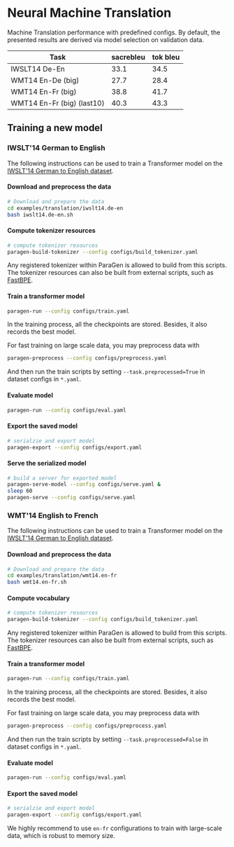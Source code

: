 # Neural Machine Translation

Machine Translation performance with predefined configs. 
By default, the presented results are derived via model selection on validation data.

| Task | sacrebleu | tok bleu | 
| --- | --- | --- |
| IWSLT14 De-En | 33.1 | 34.5 |
| WMT14 En-De (big) | 27.7 | 28.4 |
| WMT14 En-Fr (big) | 38.8 | 41.7 |
| WMT14 En-Fr (big) (last10) | 40.3 | 43.3 |

## Training a new model

### IWSLT'14 German to English

The following instructions can be used to train a Transformer model on the [IWSLT'14 German to English dataset](http://workshop2014.iwslt.org/downloads/proceeding.pdf).

#### Download and preprocess the data
```bash
# Download and prepare the data
cd examples/translation/iwslt14.de-en
bash iwslt14.de-en.sh
```

#### Compute tokenizer resources
```bash
# compute tokenizer resources
paragen-build-tokenizer --config configs/build_tokenizer.yaml
```
Any registered tokenizer within ParaGen is allowed to build from this scripts.
The tokenizer resources can also be built from external scripts, 
such as [FastBPE](https://github.com/glample/fastBPE).

#### Train a transformer model
```bash
paragen-run --config configs/train.yaml
```
In the training process, all the checkpoints are stored.
Besides, it also records the best model.

For fast training on large scale data, you may preprocess data with 
```bash
paragen-preprocess --config configs/preprocess.yaml
```
And then run the train scripts by setting `--task.preprocessed=True` in dataset configs in `*.yaml`.

#### Evaluate model
```bash
paragen-run --config configs/eval.yaml
```

#### Export the saved model 
```bash
# serialzie and export model
paragen-export --config configs/export.yaml
```

#### Serve the serialized model
```bash
# build a server for exported model
paragen-serve-model --config configs/serve.yaml &
sleep 60
paragen-serve --config configs/serve.yaml
```

### WMT'14 English to French

The following instructions can be used to train a Transformer model on the [IWSLT'14 German to English dataset](http://workshop2014.iwslt.org/downloads/proceeding.pdf).

#### Download and preprocess the data
```bash
# Download and prepare the data
cd examples/translation/wmt14.en-fr
bash wmt14.en-fr.sh
```

#### Compute vocabulary
```bash
# compute tokenizer resources
paragen-build-tokenizer --config configs/build_tokenizer.yaml
```
Any registered tokenizer within ParaGen is allowed to build from this scripts.
The tokenizer resources can also be built from external scripts, 
such as [FastBPE](https://github.com/glample/fastBPE).

#### Train a transformer model
```bash
paragen-run --config configs/train.yaml
```
In the training process, all the checkpoints are stored.
Besides, it also records the best model.

For fast training on large scale data, you may preprocess data with 
```bash
paragen-preprocess --config configs/preprocess.yaml
```
And then run the train scripts by setting `--task.preprocessed=False` in dataset configs in `*.yaml`.

#### Evaluate model
```bash
paragen-run --config configs/eval.yaml
```

#### Export the saved model 
```bash
# serialzie and export model
paragen-export --config configs/export.yaml
```

We highly recommend to use `en-fr` configurations to train with large-scale data, 
which is robust to memory size.
